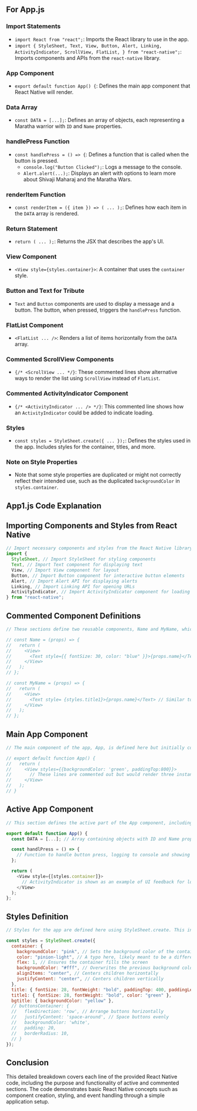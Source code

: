 ## For App.js
### Import Statements
- `import React from "react";`: Imports the React library to use in the app.
- `import { StyleSheet, Text, View, Button, Alert, Linking, ActivityIndicator, ScrollView, FlatList, } from "react-native";`: Imports components and APIs from the `react-native` library.

### App Component
- `export default function App() {`: Defines the main app component that React Native will render.

### Data Array
- `const DATA = [...];`: Defines an array of objects, each representing a Maratha warrior with `ID` and `Name` properties.

### handlePress Function
- `const handlePress = () => {`: Defines a function that is called when the button is pressed.
    - `console.log("Button Clicked");`: Logs a message to the console.
    - `Alert.alert(...);`: Displays an alert with options to learn more about Shivaji Maharaj and the Maratha Wars.

### renderItem Function
- `const renderItem = ({ item }) => ( ... );`: Defines how each item in the `DATA` array is rendered.

### Return Statement
- `return ( ... );`: Returns the JSX that describes the app's UI.

### View Component
- `<View style={styles.container}>`: A container that uses the `container` style.

### Button and Text for Tribute
- `Text` and `Button` components are used to display a message and a button. The button, when pressed, triggers the `handlePress` function.

### FlatList Component
- `<FlatList ... />`: Renders a list of items horizontally from the `DATA` array.

### Commented ScrollView Components
- `{/* <ScrollView ... */}`: These commented lines show alternative ways to render the list using `ScrollView` instead of `FlatList`.

### Commented ActivityIndicator Component
- `{/* <ActivityIndicator ... /> */}`: This commented line shows how an `ActivityIndicator` could be added to indicate loading.

### Styles
- `const styles = StyleSheet.create({ ... });`: Defines the styles used in the app. Includes styles for the container, titles, and more.

### Note on Style Properties
- Note that some style properties are duplicated or might not correctly reflect their intended use, such as the duplicated `backgroundColor` in `styles.container`.


## App1.js Code Explanation
## Importing Components and Styles from React Native

```javascript
// Import necessary components and styles from the React Native library
import {
  StyleSheet, // Import StyleSheet for styling components
  Text, // Import Text component for displaying text
  View, // Import View component for layout
  Button, // Import Button component for interactive button elements
  Alert, // Import Alert API for displaying alerts
  Linking, // Import Linking API for opening URLs
  ActivityIndicator, // Import ActivityIndicator component for loading indicators
} from "react-native";
```

## Commented Component Definitions

```javascript
// These sections define two reusable components, Name and MyName, which are not used in the final app code but illustrate how to create functional components with props.

// const Name = (props) => {
//   return (
//     <View>
//       <Text style={{ fontSize: 30, color: "blue" }}>{props.name}</Text> // Display 'name' prop in a styled Text component within a View
//     </View>
//   );
// };

// const MyName = (props) => {
//   return (
//     <View>
//       <Text style= {styles.title1}>{props.name}</Text> // Similar to Name but uses a predefined style from the styles object
//     </View>
//   );
// };
```

## Main App Component

```javascript
// The main component of the app, App, is defined here but initially commented out to demonstrate alternative UI implementations.

// export default function App() {
//   return (
//     <View styles={{backgroundColor: 'green', paddingTop:800}}>
//       // These lines are commented out but would render three instances of the Name component with different 'name' props
//     </View>
//   );
// }
```

## Active App Component

```javascript
// This section defines the active part of the App component, including a DATA array with information on historical figures and a function to handle button presses, triggering an alert with links.

export default function App() {
  const DATA = [...]; // Array containing objects with ID and Name properties for historical figures

  const handlPress = () => {
    // Function to handle button press, logging to console and showing an alert with options to open URLs
  };

  return (
    <View style={[styles.container]}>
      // ActivityIndicator is shown as an example of UI feedback for loading states; other components are commented out
    </View>
  );
};
```

## Styles Definition

```javascript
// Styles for the app are defined here using StyleSheet.create. This includes styles for the container, titles, and background titles.

const styles = StyleSheet.create({
  container: {
    backgroundColor: "pink", // Sets the background color of the container to pink
    color: "pinion-light", // A typo here, likely meant to be a different property or value
    flex: 1, // Ensures the container fills the screen
    backgroundColor: "#fff", // Overwrites the previous background color to white
    alignItems: "center", // Centers children horizontally
    justifyContent: "center", // Centers children vertically
  },
  title: { fontSize: 28, fontWeight: "bold", paddingTop: 400, paddingLeft: 60 },
  title1: { fontSize: 28, fontWeight: "bold", color: "green" },
  bgtitle: { backgroundColor: "yellow" },
  // buttonsContainer: {
  //   flexDirection: 'row', // Arrange buttons horizontally
  //   justifyContent: 'space-around', // Space buttons evenly
  //   backgroundColor: 'white',
  //   padding: 20,
  //   borderRadius: 10,
  // }
});
```

## Conclusion

This detailed breakdown covers each line of the provided React Native code, including the purpose and functionality of active and commented sections. The code demonstrates basic React Native concepts such as component creation, styling, and event handling through a simple application setup.
